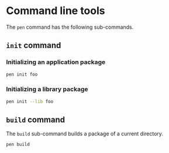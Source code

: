 # Command line tools

The `pen` command has the following sub-commands.

## `init` command

### Initializing an application package

```sh
pen init foo
```

### Initializing a library package

```sh
pen init --lib foo
```

## `build` command

The `build` sub-command builds a package of a current directory.

```sh
pen build
```
